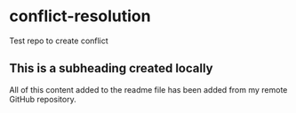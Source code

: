 # conflict-resolution
Test repo to create conflict

## This is a subheading created locally

All of this content added to the readme file has been added from my remote GitHub repository.
